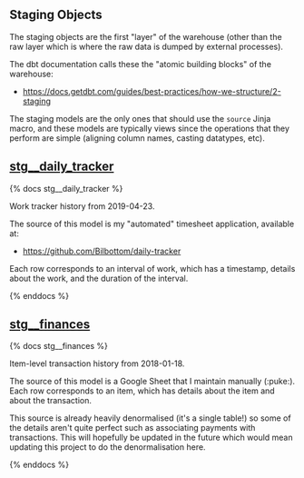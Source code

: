 Staging Objects
---

The staging objects are the first "layer" of the warehouse (other than the raw layer which is where the raw data is dumped by external processes).

The dbt documentation calls these the "atomic building blocks" of the warehouse:
- https://docs.getdbt.com/guides/best-practices/how-we-structure/2-staging

The staging models are the only ones that should use the `source` Jinja macro, and these models are typically views since the operations that they perform are simple (aligning column names, casting datatypes, etc).


## [stg__daily_tracker](stg__daily_tracker.sql)
{% docs stg__daily_tracker %}

Work tracker history from 2019-04-23.

The source of this model is my "automated" timesheet application, available at:
- https://github.com/Bilbottom/daily-tracker

Each row corresponds to an interval of work, which has a timestamp, details about the work, and the duration of the interval.

{% enddocs %}


## [stg__finances](stg__finances.sql)
{% docs stg__finances %}

Item-level transaction history from 2018-01-18.

The source of this model is a Google Sheet that I maintain manually (:puke:). Each row corresponds to an item, which has details about the item and about the transaction.

This source is already heavily denormalised (it's a single table!) so some of the details aren't quite perfect such as associating payments with transactions. This will hopefully be updated in the future which would mean updating this project to do the denormalisation here.

{% enddocs %}
